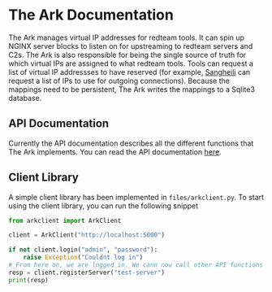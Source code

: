# The Ark Documentation
The Ark manages virtual IP addresses for redteam tools. It can spin up NGINX server blocks to listen on for upstreaming to redteam servers and C2s. The Ark is also responsible for being the single source of truth for which virtual IPs are assigned to what redteam tools. Tools can request a list of virtual IP addressses to have reserved (for example, [Sangheili](https://github.com/RITRedteam/Sangheili) can request a list of IPs to use for outgoing connections). Because the mappings need to be persistent, The Ark writes the mappings to a Sqlite3 database.


## API Documentation
Currently the API documentation describes all the different functions that The Ark implements.
You can read the API documentation [here](./api.md).


## Client Library
A simple client library has been implemented in `files/arkclient.py`. To start using the client library, you can run the following snippet

```python
from arkclient import ArkClient

client = ArkClient("http://localhost:5000")

if not client.login("admin", "password"):
    raise Exception("Couldnt log in")
# From here on, we are logged in. We cann now call other API functions
resp = client.registerServer("test-server")
print(resp)
```